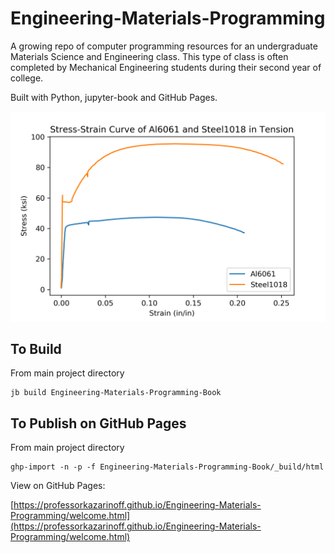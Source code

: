 # Engineering-Materials-Programming

A growing repo of computer programming resources for an undergraduate Materials Science and Engineering class. This type of class is often completed by Mechanical Engineering students during their second year of college.

Built with Python, jupyter-book and GitHub Pages.

![stress strain curve](stress-strain_curve.png)

## To Build

From main project directory

```text
jb build Engineering-Materials-Programming-Book
```

## To Publish on GitHub Pages

From main project directory

```text
ghp-import -n -p -f Engineering-Materials-Programming-Book/_build/html
```

View on GitHub Pages:

[https://professorkazarinoff.github.io/Engineering-Materials-Programming/welcome.html](https://professorkazarinoff.github.io/Engineering-Materials-Programming/welcome.html)
